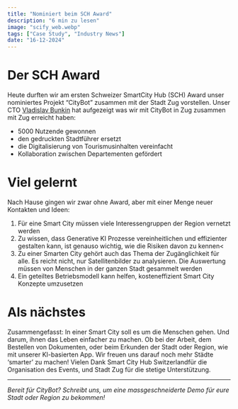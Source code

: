 ```yaml
---
title: "Nominiert beim SCH Award"
description: "6 min zu lesen"
image: "scify_web.webp"
tags: ["Case Study", "Industry News"]
date: "16-12-2024"
---
```


# Der SCH Award
Heute durften wir am ersten Schweizer SmartCity Hub (SCH) Award unser nominiertes Projekt “CityBot” zusammen mit der Stadt Zug vorstellen. Unser CTO [Vladislav Bunkin](https://www.linkedin.com/in/bunkinv/) hat 
aufgezeigt was wir mit CityBot in Zug zusammen mit Zug erreicht haben:

- 5000 Nutzende gewonnen
- den gedruckten Stadtführer ersetzt
- die Digitalisierung von Tourismusinhalten vereinfacht
- Kollaboration zwischen Departementen gefördert


# Viel gelernt
Nach Hause gingen wir zwar ohne Award, aber mit einer Menge neuer Kontakten und Ideen:

1) Für eine Smart City müssen viele Interessengruppen der Region vernetzt werden
2) Zu wissen, dass Generative KI Prozesse vereinheitlichen und effizienter gestalten kann, ist genauso wichtig, wie die Risiken davon zu kennen<
3) Zu einer Smarten City gehört auch das Thema der Zugänglichkeit für alle. Es reicht nicht, nur Satellitenbilder zu analysieren. Die Auswertung müssen von Menschen in der ganzen Stadt gesammelt werden
4) Ein geteiltes Betriebsmodell kann helfen, kosteneffizient Smart City Konzepte umzusetzen


# Als nächstes
Zusammengefasst: In einer Smart City soll es um die Menschen gehen. Und darum, ihnen das Leben einfacher zu machen. Ob bei der Arbeit, dem Bestellen von Dokumenten, oder beim Erkunden der Stadt oder Region, wie mit unserer KI-basierten App. Wir freuen uns darauf noch mehr Städte ‘smarter’ zu machen! Vielen Dank Smart City Hub Switzerlandfür die Organisation des Events, und Stadt Zug für die stetige Unterstützung.


---

*Bereit für CityBot? Schreibt uns, um eine massgeschneiderte Demo für eure Stadt oder Region zu bekommen!*